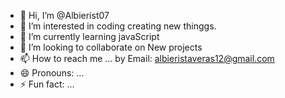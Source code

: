 - 👋 Hi, I’m @Albierist07
- 👀 I’m interested in coding creating new thinggs.
- 🌱 I’m currently learning javaScript
- 💞️ I’m looking to collaborate on New projects 
- 📫 How to reach me ... by Email: albieristaveras12@gmail.com
- 😄 Pronouns: ...
- ⚡ Fun fact: ...

<!---
Albierist07/Albierist07 is a ✨ special ✨ repository because its `README.md` (this file) appears on your GitHub profile.
You can click the Preview link to take a look at your changes.
--->
